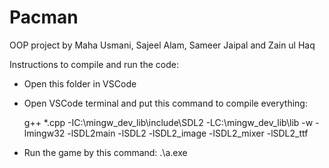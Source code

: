 # Pacman
OOP project by Maha Usmani, Sajeel Alam, Sameer Jaipal and Zain ul Haq

Instructions to compile and run the code:

- Open this folder in VSCode
- Open VSCode terminal and put this command to compile everything:

    g++ *.cpp -IC:\mingw_dev_lib\include\SDL2 -LC:\mingw_dev_lib\lib -w -lmingw32 -lSDL2main -lSDL2 -lSDL2_image -lSDL2_mixer -lSDL2_ttf

- Run the game by this command:
	.\a.exe
 
